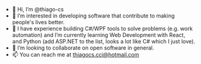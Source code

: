 - 👋 Hi, I’m @thiago-cs
- 👀 I’m interested in developing software that contribute to making people's lives better.
- 🌱 I have experience building C#/WPF tools to solve problems (e.g. work automation) and I’m currently learning Web Development with React, and Python (add ASP.NET to the list, looks a lot like C# which I just love).
- 💞️ I’m looking to collaborate on open software in general.
- 📫 You can reach me at thiagocs.cci@hotmail.com
